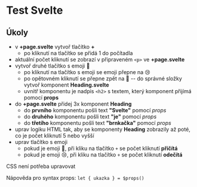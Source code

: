 # Test Svelte

## Úkoly

- v **+page.svelte** vytvoř tlačítko **+**
  - po kliknutí na tlačítko se přidá 1 do počítadla
- aktuální počet kliknutí se zobrazí v připraveném `<p>` ve **+page.svelte**
- vytvoř druhé tlačítko s emoji 🙂
  - po kliknutí na tlačítko s emoji se emoji přepne na 😢
  - po opětovném kliknutí se přepne zpět na 🙂
    -- do správné složky vytvoř komponent **Heading.svelte**
  - uvnitř komponentu je nadpis `<h2>` s textem, který komponent přijímá pomocí **props**
- do **+page.svelte** přidej 3x komponent **Heading**
  - do **prvního** komponentu pošli text **"Svelte"** pomocí _props_
  - do **druhého** komponentu pošli text **"je"** pomocí _props_
  - do **třetího** komponentu pošli text **"brnkačka"** pomocí _props_
- uprav logiku HTML tak, aby se komponenty **Heading** zobrazily až poté, co je počet kliknutí 5 nebo vyšší
- uprav tlačítko s emoji
  - pokud je emoji 🙂, při kliku na tlačítko `+` se počet kliknutí **přičítá**
  - pokud je emoji 😢, při kliku na tlačítko `+` se počet kliknutí **odečítá**

CSS není potřeba upravovat

Nápověda pro syntax props: `let { ukazka } = $props()`
